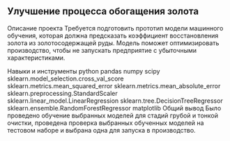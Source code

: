 ## Улучшение процесса обогащения золота

Описание проекта
Требуется подготовить прототип модели машинного обучения, которая должна предсказать коэффициент восстановления золота из золотосодержащей руды. Модель поможет оптимизировать производство, чтобы не запускать предприятие с убыточными характеристиками.

Навыки и инструменты
python
pandas
numpy
scipy
sklearn.model_selection.cross_val_score
sklearn.metrics.mean_squared_error
sklearn.metrics.mean_absolute_error
sklearn.preprocessing.StandardScaler
sklearn.linear_model.LinearRegression
sklearn.tree.DecisionTreeRegressor
sklearn.ensemble.RandomForestRegressor
matplotlib
Общий вывод
Было проведено обучение выбранных моделей для стадий грубой и тонкой очистки, проведена проверка выбранных обученных моделей на тестовом наборе и выбрана одна для запуска в производство.
